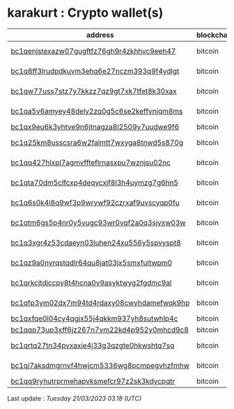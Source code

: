 # karakurt : Crypto wallet(s)

| address | blockchain | Balance |
|---|---|---|
| [bc1qenjstexazw07gugftfz76gh9r4zkhhvc9eeh47](https://www.blockchain.com/explorer/addresses/btc/bc1qenjstexazw07gugftfz76gh9r4zkhhvc9eeh47) | bitcoin | $ 199421 |
| [bc1q8ff3lrudpdkuvm3ehq6e27nczm393q9f4ydlgt](https://www.blockchain.com/explorer/addresses/btc/bc1q8ff3lrudpdkuvm3ehq6e27nczm393q9f4ydlgt) | bitcoin | $ 147060 |
| [bc1qw77uss7stz7y7kkzz7qz9gt7xk7tfet8k30xax](https://www.blockchain.com/explorer/addresses/btc/bc1qw77uss7stz7y7kkzz7qz9gt7xk7tfet8k30xax) | bitcoin | $ 443989 |
| [bc1qa5v6amyey48dely2zq0g5c6se2keffvnjqm8ms](https://www.blockchain.com/explorer/addresses/btc/bc1qa5v6amyey48dely2zq0g5c6se2keffvnjqm8ms) | bitcoin | $ 396509 |
| [bc1qx9eu6k3yhtve9n6jtnagza8l2509y7uudwe9f6](https://www.blockchain.com/explorer/addresses/btc/bc1qx9eu6k3yhtve9n6jtnagza8l2509y7uudwe9f6) | bitcoin | $ 51947 |
| [bc1q25km8usscsra6w2falmtt7wxyga8tnwd5s870g](https://www.blockchain.com/explorer/addresses/btc/bc1q25km8usscsra6w2falmtt7wxyga8tnwd5s870g) | bitcoin | $ 544073 |
| [bc1qq427hlxpl7agmvffteflrnasxpu7wznjsu02nc](https://www.blockchain.com/explorer/addresses/btc/bc1qq427hlxpl7agmvffteflrnasxpu7wznjsu02nc) | bitcoin | $ 214638 |
| [bc1qta70dm5clfcxp4deqycxjf8l3h4uymzg7g6hn5](https://www.blockchain.com/explorer/addresses/btc/bc1qta70dm5clfcxp4deqycxjf8l3h4uymzg7g6hn5) | bitcoin | $ 190394 |
| [bc1q6s0k4l8q9wf3p9wrywf92czrxaf9uvscyqp0fu](https://www.blockchain.com/explorer/addresses/btc/bc1q6s0k4l8q9wf3p9wrywf92czrxaf9uvscyqp0fu) | bitcoin | $ 162927 |
| [bc1qtm6gs5p4nr0y5vugc93wr0vqf2a0q3sjyxw03w](https://www.blockchain.com/explorer/addresses/btc/bc1qtm6gs5p4nr0y5vugc93wr0vqf2a0q3sjyxw03w) | bitcoin | $ 1336074 |
| [bc1q3xgr4z53cdaeyn03luhen24xu556y5spvyspt8](https://www.blockchain.com/explorer/addresses/btc/bc1q3xgr4z53cdaeyn03luhen24xu556y5spvyspt8) | bitcoin | $ 162963 |
| [bc1qz9a0nyrqstqdlr64qu8jat03jx5smxfultwpm0](https://www.blockchain.com/explorer/addresses/btc/bc1qz9a0nyrqstqdlr64qu8jat03jx5smxfultwpm0) | bitcoin | $ 250032 |
| [bc1qrkcjtdjccpy8t4hcna0v9asyktwyg2fgdmc9al](https://www.blockchain.com/explorer/addresses/btc/bc1qrkcjtdjccpy8t4hcna0v9asyktwyg2fgdmc9al) | bitcoin | $ 193825 |
| [bc1qfp3ym02dx7m94td4rdaxy08cwyhdamefwqk9hp](https://www.blockchain.com/explorer/addresses/btc/bc1qfp3ym02dx7m94td4rdaxy08cwyhdamefwqk9hp) | bitcoin | $ 249487 |
| [bc1qxfqe0l04cy4qgjx55j4qkkm937yh8sutwhlp4c](https://www.blockchain.com/explorer/addresses/btc/bc1qxfqe0l04cy4qgjx55j4qkkm937yh8sutwhlp4c) | bitcoin | $ 99407 |
| [bc1qqp73up3xff6jz267n7vm22kd4p952y0mhcd9c8](https://www.blockchain.com/explorer/addresses/btc/bc1qqp73up3xff6jz267n7vm22kd4p952y0mhcd9c8) | bitcoin | $ 36791 |
| [bc1qrtq27tn34pvxaxje4j33g3qzgte0hkwshtq7sq](https://www.blockchain.com/explorer/addresses/btc/bc1qrtq27tn34pvxaxje4j33g3qzgte0hkwshtq7sq) | bitcoin | $ 133216 |
| [bc1qj7aksdmgrnvf4hwjcm5336wg8pcmpegvhzfmhw](https://www.blockchain.com/explorer/addresses/btc/bc1qj7aksdmgrnvf4hwjcm5336wg8pcmpegvhzfmhw) | bitcoin | $ 137199 |
| [bc1qq9ryhutrprmehapvksmefcr97z2sk3kdycpqtr](https://www.blockchain.com/explorer/addresses/btc/bc1qq9ryhutrprmehapvksmefcr97z2sk3kdycpqtr) | bitcoin | $ 82653 |

Last update : _Tuesday 21/03/2023 03.18 (UTC)_

